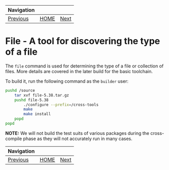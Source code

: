 | Navigation |||
| --- | --- | ---: |
| [Previous](../../CrossToolChain.md) | [HOME](../../README.md) | [Next](../LinuxHeaders/linuxheaders.md) |

# File - A tool for discovering the type of a file

The `file` command is used for determining the type of a file or collection of files. More details are covered in the later build for the basic toolchain.

To build it, run the following command as the `builder` user:

```bash
pushd /source
    tar xvf file-5.38.tar.gz
    pushd file-5.38
        ./configure --prefix=/cross-tools
        make
        make install
    popd
popd
```

**NOTE:** We will not build the test suits of various packages during the cross-compile phase as they will not accurately run in many cases.

| Navigation |||
| --- | --- | ---: |
| [Previous](../../CrossToolChain.md) | [HOME](../../README.md) | [Next](../LinuxHeaders/linuxheaders.md) |
